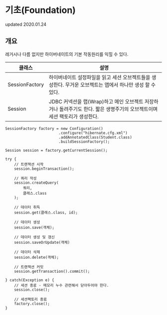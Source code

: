 # 기초(Foundation)
updated 2020.01.24

## 개요
레거시나 다름 없지만 하이버네이트의 기본 작동원리를 익힐 수 있다.

|클래스|설명|
|----|----|
|SessionFactory|하이버네이트 설정파일을 읽고 세션 오브젝트들을 생성한다. 무거운 오브젝트는 앱에서 하나만 생성 할 수 있다.|
|Session|JDBC 커넥션을 랩(Wrap)하고 메인 오브젝트 저장하거나 돌려주기도 한다. 짧은 생명주기의 오브젝트이며 세션 팩토리가 생성한다.|


```
SessionFactory factory = new Configuration()
                        .configure("hibernate.cfg.xml")
                        .addAnnotatedClass(Student.class)
                        .buildSessionFactory();

Session session = factory.getCurrentSession();

try {
    // 트랜잭션 시작
    session.beginTransaction();
    
    // 쿼리 작성
    session.createQuery(
        쿼리,
        클래스.class
    );

    // 데이터 취득
    session.get(클래스.class, id);

    // 데이터 생성
    session.save(객체);

    // 데이터 생성 및 갱신
    session.saveOrUpdate(객체)

    // 데이터 삭제
    session.delete(객체);

    // 트랜잭션 커밋
    session.getTransaction().commit();

} catch(Exception e) {
    // 세션 종료 - 메모리 누수 관련해서 닫아두어야 한다.
    session.close();

    // 세션팩토리 종료
    factory.close();
}               
```